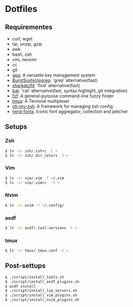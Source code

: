 # Dotfiles

## Requirementes
- curl, wget
- tar, unzip, gzip
- awk
- bash, zsh
- vim, neovim
- cc
- git
- [gpg](https://www.gnupg.org/): A versatile key management system
- [BurntSushi/ripgrep](https://github.com/BurntSushi/ripgrep): 'grep' alternative(fast)
- [sharkdp/fd](https://github.com/sharkdp/fd): 'find' alternative(fast)
- [bat](https://github.com/sharkdp/bat): 'cat' alternative(fast, syntax highlight, git integration)
- [fzf](https://github.com/junegunn/fzf): A general-purpose command-line fuzzy finder
- [tmux](https://github.com/tmux/tmux): A Terminal multiplexer
- [oh-my-zsh](https://github.com/ohmyzsh/ohmyzsh): A framework for managing zsh config
- [nerd-fonts](https://github.com/ryanoasis/nerd-fonts): Iconic font aggregator, collection and petcher


## Setups

### Zsh

```sh
$ ln -sr zsh/.zshrc -t ~
$ ln -sr zsh/.dir_colors -t ~
```

### Vim

```sh
$ ln -sr vim/.vim -T ~/.vim
$ ln -sr vim/.vimrc  -t ~
```

### Nvim

```sh
$ ln -sr nvim -t ~/.config/
```

### asdf

```sh
$ ln -sr asdf/.tool-versions -t ~
```


### tmux

```sh
$ ln -sr tmux/.tmux.conf -t ~

```
## Post-settups

```sh
$ ./script/install_tools.sh
$ ./script/install_asdf_plugins.sh
$ asdf install
$ ./script/install_lsp_servers.sh
$ ./script/install_vim_plugins.sh
$ ./script/install_nvim_plugins.sh
```

